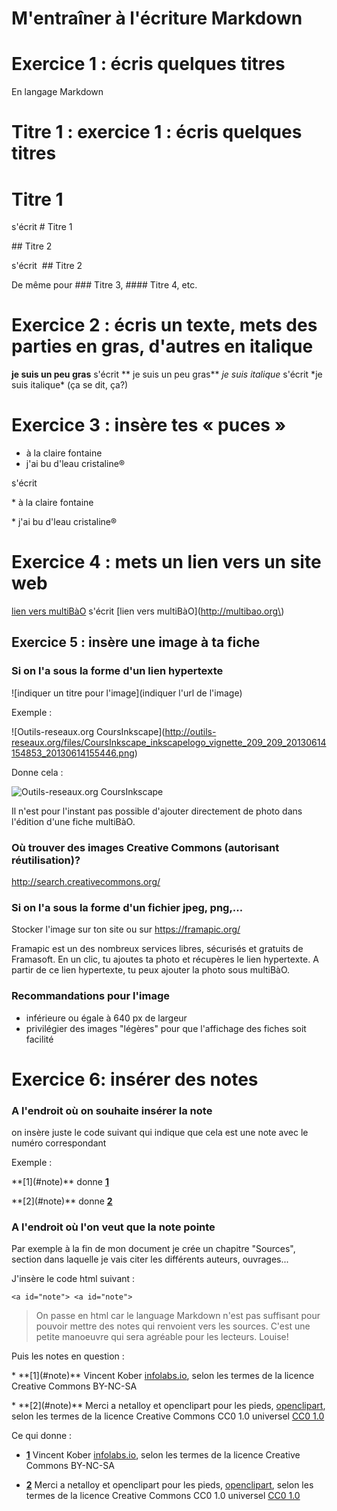 # M'entraîner à l'écriture Markdown

# Exercice 1 : écris quelques titres

En langage Markdown 

# Titre 1 : exercice 1 : écris quelques titres

# Titre 1

s'écrit \# Titre 1

## Titre 2 

s'écrit  \#\# Titre 2 

De même pour \#\#\# Titre 3, \#\#\#\# Titre 4, etc. 

# Exercice 2 : écris un texte, mets des parties en gras, d'autres en italique

**je suis un peu gras** s'écrit \*\* je suis un peu gras\*\*
*je suis italique* s'écrit \*je suis italique\* (ça se dit, ça?)

# Exercice 3 : insère tes « puces »

* à la claire fontaine
* j'ai bu d'leau cristaline®

s'écrit 

\* à la claire fontaine

\* j'ai bu d'leau cristaline®

# Exercice 4 : mets un lien vers un site web 

[lien vers multiBàO](http://multibao.org) s'écrit \[lien vers multiBàO\]\(http://multibao.org\) 
 
## Exercice 5 : insère une image à ta fiche

### Si on l'a sous la forme d'un lien hypertexte

\!\[indiquer un titre pour l'image\]\(indiquer l'url de l'image\)

Exemple :

\!\[Outils-reseaux.org CoursInkscape\]\(http://outils-reseaux.org/files/CoursInkscape_inkscapelogo_vignette_209_209_20130614154853_20130614155446.png)

Donne cela :

![Outils-reseaux.org CoursInkscape](http://outils-reseaux.org/files/CoursInkscape_inkscapelogo_vignette_209_209_20130614154853_20130614155446.png)

Il n'est pour l'instant pas possible d'ajouter directement de photo dans l'édition d'une fiche multiBàO.

### Où trouver des images Creative Commons (autorisant réutilisation)?

http://search.creativecommons.org/ 

### Si on l'a sous la forme d'un fichier jpeg, png,...

Stocker l'image sur ton site ou sur https://framapic.org/

Framapic est un des nombreux services libres, sécurisés et gratuits de Framasoft. En un clic, tu ajoutes ta photo et récupères le lien hypertexte. A partir de ce lien hypertexte, tu peux ajouter la photo sous multiBàO.

### Recommandations pour l'image

* inférieure ou égale à 640 px de largeur
* privilégier des images "légères" pour que l'affichage des fiches soit facilité


# Exercice 6:  insérer des notes 

### A l'endroit où on souhaite insérer la note

on insère juste le code suivant qui indique que cela est une note avec le numéro correspondant 

Exemple : 

\*\*\[1\]\(\#note\)\*\*  donne **[1](#note)**

\*\*\[2\]\(\#note\)\*\*  donne **[2](#note)**

### A l'endroit où l'on veut que la note pointe

Par exemple à la fin de mon document je crée un chapitre "Sources", section dans laquelle je vais citer les différents auteurs, ouvrages...

J'insère le code html suivant : 

`<a id="note"> <a id="note">`

> On passe en html car le language Markdown n'est pas suffisant pour pouvoir mettre des notes qui renvoient vers les sources. C'est une petite manoeuvre qui sera agréable pour les lecteurs. Louise! 

Puis les notes en question :

\* \*\*\[1\]\(\#note\)\*\* Vincent Kober [infolabs.io](http://infolabs.io/sites/default/files/files/dataviz_pieds_V1.pdf), selon les termes de la licence Creative Commons BY-NC-SA 

\* \*\*\[2\]\(\#note\)\*\* Merci a netalloy et openclipart pour les pieds, [openclipart](https://openclipart.org/detail/154855/green-steps-by-netalloy), selon les termes de la licence Creative Commons  CC0 1.0 universel [CC0 1.0](https://creativecommons.org/publicdomain/zero/1.0/deed.fr)

Ce qui donne :

* **[1](#note)** Vincent Kober [infolabs.io](http://infolabs.io/sites/default/files/files/dataviz_pieds_V1.pdf), selon les termes de la licence Creative Commons BY-NC-SA 

* **[2](#note)** Merci a netalloy et openclipart pour les pieds, [openclipart](https://openclipart.org/detail/154855/green-steps-by-netalloy), selon les termes de la licence Creative Commons  CC0 1.0 universel [CC0 1.0](https://creativecommons.org/publicdomain/zero/1.0/deed.fr)
